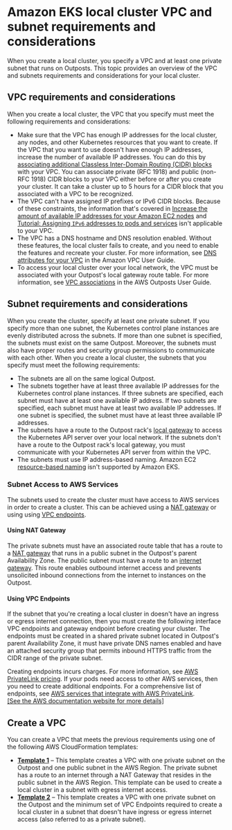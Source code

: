 # Amazon EKS local cluster VPC and subnet requirements and considerations<a name="eks-outposts-vpc-subnet-requirements"></a>

When you create a local cluster, you specify a VPC and at least one private subnet that runs on Outposts\. This topic provides an overview of the VPC and subnets requirements and considerations for your local cluster\.

## VPC requirements and considerations<a name="outposts-vpc-requirements"></a>

When you create a local cluster, the VPC that you specify must meet the following requirements and considerations:
+ Make sure that the VPC has enough IP addresses for the local cluster, any nodes, and other Kubernetes resources that you want to create\. If the VPC that you want to use doesn't have enough IP addresses, increase the number of available IP addresses\. You can do this by [associating additional Classless Inter\-Domain Routing \(CIDR\) blocks](https://docs.aws.amazon.com/vpc/latest/userguide/working-with-vpcs.html#add-ipv4-cidr) with your VPC\. You can associate private \(RFC 1918\) and public \(non\-RFC 1918\) CIDR blocks to your VPC either before or after you create your cluster\. It can take a cluster up to 5 hours for a CIDR block that you associated with a VPC to be recognized\.
+ The VPC can't have assigned IP prefixes or IPv6 CIDR blocks\. Because of these constraints, the information that's covered in [Increase the amount of available IP addresses for your Amazon EC2 nodes](cni-increase-ip-addresses.md) and [Tutorial: Assigning `IPv6` addresses to pods and services](cni-ipv6.md) isn't applicable to your VPC\.
+ The VPC has a DNS hostname and DNS resolution enabled\. Without these features, the local cluster fails to create, and you need to enable the features and recreate your cluster\. For more information, see [DNS attributes for your VPC](https://docs.aws.amazon.com/vpc/latest/userguide/vpc-dns.html) in the Amazon VPC User Guide\.
+ To access your local cluster over your local network, the VPC must be associated with your Outpost's local gateway route table\. For more information, see [VPC associations](https://docs.aws.amazon.com/outposts/latest/userguide/outposts-local-gateways.html#vpc-associations) in the AWS Outposts User Guide\.

## Subnet requirements and considerations<a name="outposts-subnet-requirements"></a>

When you create the cluster, specify at least one private subnet\. If you specify more than one subnet, the Kubernetes control plane instances are evenly distributed across the subnets\. If more than one subnet is specified, the subnets must exist on the same Outpost\. Moreover, the subnets must also have proper routes and security group permissions to communicate with each other\. When you create a local cluster, the subnets that you specify must meet the following requirements:

+ The subnets are all on the same logical Outpost\.
+ The subnets together have at least three available IP addresses for the Kubernetes control plane instances\. If three subnets are specified, each subnet must have at least one available IP address\. If two subnets are specified, each subnet must have at least two available IP addresses\. If one subnet is specified, the subnet must have at least three available IP addresses\. 
+ The subnets have a route to the Outpost rack's [local gateway](https://docs.aws.amazon.com/outposts/latest/userguide/outposts-local-gateways.html) to access the Kubernetes API server over your local network\. If the subnets don't have a route to the Outpost rack's local gateway, you must communicate with your Kubernetes API server from within the VPC\.
+ The subnets must use IP address\-based naming\. Amazon EC2 [resource\-based naming](https://docs.aws.amazon.com/AWSEC2/latest/UserGuide/ec2-instance-naming.html#instance-naming-rbn) isn't supported by Amazon EKS\.

### Subnet Access to AWS Services<a name="subnet-connectivity"></a>

The subnets used to create the cluster must have access to AWS services in order to create a cluster. This can be achieved using a [NAT gateway](https://docs.aws.amazon.com/vpc/latest/userguide/vpc-nat-gateway.html) or using using [VPC endpoints](https://docs.aws.amazon.com/vpc/latest/privatelink/concepts.html).

#### Using NAT Gateway<a name="using-nat-gateway"></a>

The private subnets must have an associated route table that has a route to a [NAT gateway](https://docs.aws.amazon.com/vpc/latest/userguide/vpc-nat-gateway.html) that runs in a public subnet in the Outpost's parent Availability Zone\. The public subnet must have a route to an [internet gateway](https://docs.aws.amazon.com/vpc/latest/userguide/VPC_Internet_Gateway.html)\. This route enables outbound internet access and prevents unsolicited inbound connections from the internet to instances on the Outpost\.

#### Using VPC Endpoints<a name="using-vpc-endpoints"></a>

If the subnet that you're creating a local cluster in doesn't have an ingress or egress internet connection, then you must create the following interface VPC endpoints and gateway endpoint before creating your cluster\. The endpoints must be created in a shared private subnet located in Outpost's parent Availability Zone, it must have private DNS names enabled and have an attached security group that permits inbound HTTPS traffic from the CIDR range of the private subnet\. 

Creating endpoints incurs charges\. For more information, see [AWS PrivateLink pricing](http://aws.amazon.com/privatelink/pricing/)\. If your pods need access to other AWS services, then you need to create additional endpoints\. For a comprehensive list of endpoints, see [AWS services that integrate with AWS PrivateLink](https://docs.aws.amazon.com/vpc/latest/privatelink/aws-services-privatelink-support.html)\.    
[\[See the AWS documentation website for more details\]](http://docs.aws.amazon.com/eks/latest/userguide/eks-outposts-vpc-subnet-requirements.html)

## Create a VPC<a name="outposts-create-vpc"></a>

You can create a VPC that meets the previous requirements using one of the following AWS CloudFormation templates:
+ **[Template 1](https://s3.us-west-2.amazonaws.com/amazon-eks/cloudformation/2022-09-20/amazon-eks-local-outposts-vpc-subnet.yaml)** – This template creates a VPC with one private subnet on the Outpost and one public subnet in the AWS Region\. The private subnet has a route to an internet through a NAT Gateway that resides in the public subnet in the AWS Region\. This template can be used to create a local cluster in a subnet with egress internet access\.
+ **[Template 2](https://s3.us-west-2.amazonaws.com/amazon-eks/cloudformation/2023-03-20/amazon-eks-local-outposts-fully-private-vpc-subnet.yaml)** – This template creates a VPC with one private subnet on the Outpost and the minimum set of VPC Endpoints required to create a local cluster in a subnet that doesn't have ingress or egress internet access \(also referred to as a private subnet\)\.
